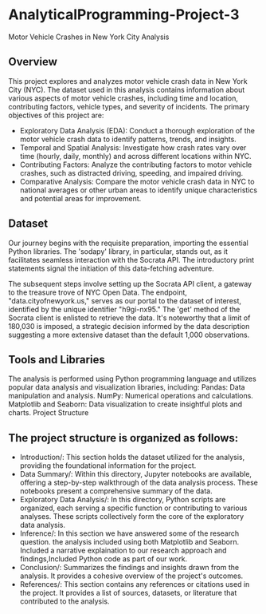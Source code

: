 # AnalyticalProgramming-Project-3
Motor Vehicle Crashes in New York City Analysis

## Overview
This project explores and analyzes motor vehicle crash data in New York City (NYC). The dataset used in this analysis contains information about various aspects of motor vehicle crashes, including time and location, contributing factors, vehicle types, and severity of incidents.
The primary objectives of this project are:

* Exploratory Data Analysis (EDA): Conduct a thorough exploration of the motor vehicle crash data to identify patterns, trends, and insights.
*  Temporal and Spatial Analysis: Investigate how crash rates vary over time (hourly, daily, monthly) and across different locations within NYC.
* Contributing Factors: Analyze the contributing factors to motor vehicle crashes, such as distracted driving, speeding, and impaired driving.
* Comparative Analysis: Compare the motor vehicle crash data in NYC to national averages or other urban areas to identify unique characteristics and potential areas for improvement.

## Dataset
Our journey begins with the requisite preparation, importing the essential Python libraries. The 'sodapy' library, in particular, stands out, as it facilitates seamless interaction with the Socrata API. The introductory print statements signal the initiation of this data-fetching adventure.

The subsequent steps involve setting up the Socrata API client, a gateway to the treasure trove of NYC Open Data. The endpoint, "data.cityofnewyork.us," serves as our portal to the dataset of interest, identified by the unique identifier "h9gi-nx95." The 'get' method of the Socrata client is enlisted to retrieve the data. It's noteworthy that a limit of 180,030 is imposed, a strategic decision informed by the data description suggesting a more extensive dataset than the default 1,000 observations.

## Tools and Libraries
The analysis is performed using Python programming language and utilizes popular data analysis and visualization libraries, including:
Pandas: Data manipulation and analysis.
NumPy: Numerical operations and calculations.
Matplotlib and Seaborn: Data visualization to create insightful plots and charts.
Project Structure

## The project structure is organized as follows:
* Introduction/: This section holds the dataset utilized for the analysis, providing the foundational information for the project.
* Data Summary/: Within this directory, Jupyter notebooks are available, offering a step-by-step walkthrough of the data analysis process. These notebooks present a comprehensive summary of the data.
* Exploratory Data Analysis/: In this directory, Python scripts are organized, each serving a specific function or contributing to various analyses. These scripts collectively form the core of the exploratory data analysis.
* Inference/: In this section we have answered some of the research question. the analysis included  using both Matplotlib and Seaborn. Included a narrative explaination to our research approach and findings,Included Python code as part of our work.
* Conclusion/: Summarizes the findings and insights drawn from the analysis. It provides a cohesive overview of the project's outcomes.
* References/: This section contains any references or citations used in the project. It provides a list of sources, datasets, or literature that contributed to the analysis.
